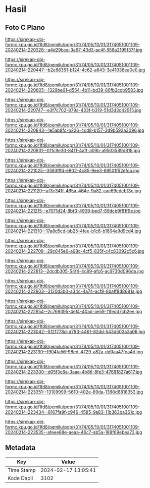 # Hasil

## Foto C Plano

https://sirekap-obj-formc.kpu.go.id/1fd8/pemilu/pdpr/31/74/05/10/01/3174051001109-20240214-220326--a4d29bca-3a67-43d3-ac4f-558a2195f37f.jpg

https://sirekap-obj-formc.kpu.go.id/1fd8/pemilu/pdpr/31/74/05/10/01/3174051001109-20240214-220447--b2e68351-b124-4c62-a643-3e41038ea0e0.jpg

https://sirekap-obj-formc.kpu.go.id/1fd8/pemilu/pdpr/31/74/05/10/01/3174051001109-20240214-220605--1329be61-d554-4b11-bd39-86fb2ccb9583.jpg

https://sirekap-obj-formc.kpu.go.id/1fd8/pemilu/pdpr/31/74/05/10/01/3174051001109-20240214-220747--e3f7c702-879a-433f-b319-51d3d3c42915.jpg

https://sirekap-obj-formc.kpu.go.id/1fd8/pemilu/pdpr/31/74/05/10/01/3174051001109-20240214-220843--1e5ab8fc-b226-4cd8-b157-3d9b592a3096.jpg

https://sirekap-obj-formc.kpu.go.id/1fd8/pemilu/pdpr/31/74/05/10/01/3174051001109-20240214-220931--011c9e30-8411-4aff-a09b-a9503589d818.jpg

https://sirekap-obj-formc.kpu.go.id/1fd8/pemilu/pdpr/31/74/05/10/01/3174051001109-20240214-221025--3583fff4-e802-4c85-9ee3-69501f52efca.jpg

https://sirekap-obj-formc.kpu.go.id/1fd8/pemilu/pdpr/31/74/05/10/01/3174051001109-20240214-221120--af3c341f-465a-464e-9a82-cae69cdcbf3c.jpg

https://sirekap-obj-formc.kpu.go.id/1fd8/pemilu/pdpr/31/74/05/10/01/3174051001109-20240214-221215--e7071d24-8bf3-4939-bed7-89dcb9f81f9e.jpg

https://sirekap-obj-formc.kpu.go.id/1fd8/pemilu/pdpr/31/74/05/10/01/3174051001109-20240214-221310--17a8d5cd-bb25-4fee-b1c8-b1804a9d9cd4.jpg

https://sirekap-obj-formc.kpu.go.id/1fd8/pemilu/pdpr/31/74/05/10/01/3174051001109-20240214-222709--29c645e6-a98c-4cf5-835f-c4c83092c5c6.jpg

https://sirekap-obj-formc.kpu.go.id/1fd8/pemilu/pdpr/31/74/05/10/01/3174051001109-20240214-222813--2dcdb305-54f4-4c89-afc6-ac9730d096da.jpg

https://sirekap-obj-formc.kpu.go.id/1fd8/pemilu/pdpr/31/74/05/10/01/3174051001109-20240214-222903--3120d3b0-a34c-4a74-acf9-8baff8d8681a.jpg

https://sirekap-obj-formc.kpu.go.id/1fd8/pemilu/pdpr/31/74/05/10/01/3174051001109-20240214-222954--2c769395-4ef4-40ad-ae59-f1fedd7cb2ee.jpg

https://sirekap-obj-formc.kpu.go.id/1fd8/pemilu/pdpr/31/74/05/10/01/3174051001109-20240214-223042--5f21778d-d793-4461-82dd-543d503a3a08.jpg

https://sirekap-obj-formc.kpu.go.id/1fd8/pemilu/pdpr/31/74/05/10/01/3174051001109-20240214-223130--f904fa56-98ed-4729-a82a-dd0aa47fea4d.jpg

https://sirekap-obj-formc.kpu.go.id/1fd8/pemilu/pdpr/31/74/05/10/01/3174051001109-20240214-223300--d05f3c6a-3aae-4b86-8fe3-47681827a617.jpg

https://sirekap-obj-formc.kpu.go.id/1fd8/pemilu/pdpr/31/74/05/10/01/3174051001109-20240214-223351--13109999-5610-402e-89da-1360d6818353.jpg

https://sirekap-obj-formc.kpu.go.id/1fd8/pemilu/pdpr/31/74/05/10/01/3174051001109-20240214-223434--8167fa9f-c946-4585-9a83-11b363ba361c.jpg

https://sirekap-obj-formc.kpu.go.id/1fd8/pemilu/pdpr/31/74/05/10/01/3174051001109-20240214-223535--afeee88e-aeaa-46c7-ab5a-188f69ebea73.jpg


## Metadata

| Key        | Value               |
| ---------- | ------------------- |
| Time Stamp | 2024-02-17 13:05:41 |
| Kode Dapil | 3102                |




